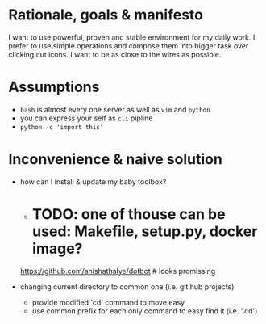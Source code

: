 # Rationale, goals & manifesto
I want to use powerful, proven and stable environment for my daily work.
I prefer to use simple operations and compose them into bigger task over clicking cut icons.
I want to be as close to the wires as possible.

# Assumptions
* `bash` is almost every one server as well as `vim` and `python`
* you can express your self as `cli` pipline
* `python -c 'import this'`

# Inconvenience & naive solution
* how can I install & update my baby toolbox?
    - # TODO: one of thouse can be used: Makefile, setup.py, docker image?
    https://github.com/anishathalye/dotbot  # looks promissing

* changing current directory to common one (i.e. git hub projects)
  - provide modified 'cd' command to move easy
  - use common prefix for each only command  to easy find it (i.e. '.cd')

